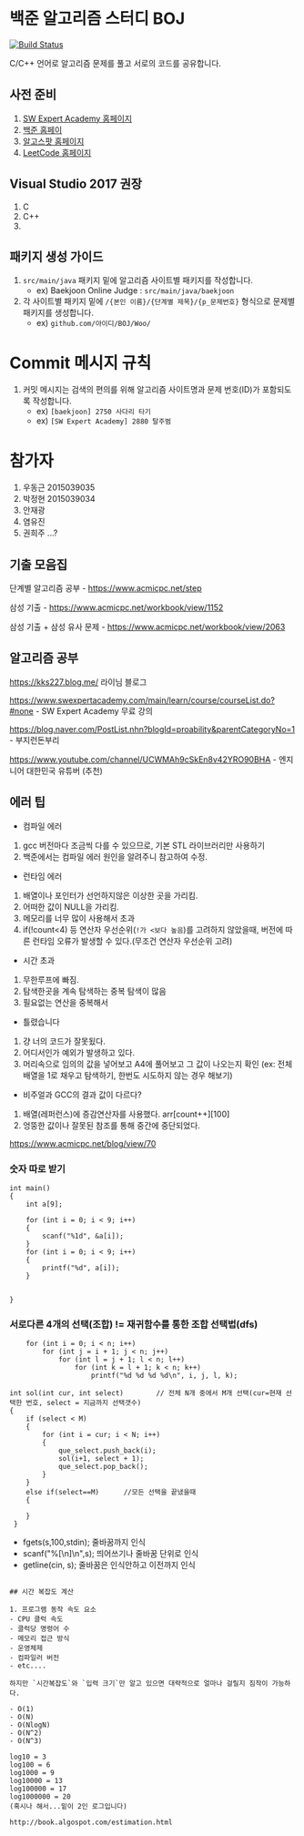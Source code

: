 # 백준 알고리즘 스터디 BOJ 
[![Build Status](https://travis-ci.org/y3s-study/algorithm-java.svg?branch=master)](https://travis-ci.org/y3s-study/algorithm-java)


C/C++ 언어로 알고리즘 문제를 풀고 서로의 코드를 공유합니다. 



## 사전 준비
1. [SW Expert Academy 홈페이지 ](https://www.swexpertacademy.com/main/main.do)
2. [백준 홈페이 ](https://www.acmicpc.net)
3. [알고스팟 홈페이지](https://algospot.com)
4. [LeetCode 홈페이지](https://leetcode.com)

## Visual Studio 2017 권장
1. C
2. C++
3. 

## 패키지 생성 가이드
1. `src/main/java` 패키지 밑에 알고리즘 사이트별 패키지를 작성합니다.
    - ex) Baekjoon Online Judge : `src/main/java/baekjoon`
2. 각 사이트별 패키지 밑에 `/{본인 이름}/{단계별 제목}/{p_문제번호}` 형식으로 문제별 패키지를 생성합니다.
    - ex) `github.com/아이디/BOJ/Woo/`
    

# Commit 메시지 규칙

1. 커밋 메시지는 검색의 편의를 위해 알고리즘 사이트명과 문제 번호(ID)가 포함되도록 작성합니다.
    - ex) `[baekjoon] 2750 사다리 타기`
    - ex) `[SW Expert Academy] 2880 탈주범`


# 참가자
1. 우동근 2015039035 
2. 박정현 2015039034 
3. 안재광 
4. 염유진 
5. 권희주 ...?



## 기출 모음집

단계별 알고리즘 공부 - https://www.acmicpc.net/step

삼성 기출 - https://www.acmicpc.net/workbook/view/1152

삼성 기출 + 삼성 유사 문제 - https://www.acmicpc.net/workbook/view/2063


## 알고리즘 공부

https://kks227.blog.me/   라이님 블로그

https://www.swexpertacademy.com/main/learn/course/courseList.do?#none - SW Expert Academy 무료 강의

https://blog.naver.com/PostList.nhn?blogId=proability&parentCategoryNo=1 - 부지런돈부리

https://www.youtube.com/channel/UCWMAh9cSkEn8v42YRO90BHA - 엔지니어 대한민국 유튜버 (추천)




## 에러 팁

- 컴파일 에러
1. gcc 버전마다 조금씩 다를 수 있으므로, 기본 STL 라이브러리만 사용하기
2. 백준에서는 컴파일 에러 원인을 알려주니 참고하여 수정.

- 런타임 에러
1. 배열이나 포인터가 선언하지않은 이상한 곳을 가리킴.
2. 어떠한 값이 NULL을 가리킴.
3. 메모리를 너무 많이 사용해서 초과
4. if(!count<4) 등 연산자 우선순위(`!가 <보다 높음`)를 고려하지 않았을때, 버전에 따른 런타임 오류가 발생할 수 있다.(무조건 연산자 우선순위 고려)

- 시간 초과
1. 무한루프에 빠짐.
2. 탐색한곳을 계속 탐색하는 중복 탐색이 많음
3. 필요없는 연산을 중복해서 

- 틀렸습니다
1. 걍 너의 코드가 잘못됬다.
2. 어디서인가 예외가 발생하고 있다.
3. 머리속으로 임의의 값을 넣어보고 A4에 풀어보고 그 값이 나오는지 확인 
(ex: 전체 배열을 1로 채우고 탐색하기, 한번도 시도하지 않는 경우 해보기)

- 비주얼과 GCC의 결과 값이 다르다?
1. 배열(레퍼런스)에 증감연산자를 사용했다. arr[count++][100]
2. 엉뚱한 값이나 잘못된 참조를 통해 중간에 중단되었다.


https://www.acmicpc.net/blog/view/70


### 숫자 따로 받기
```
int main()
{
	int a[9];

	for (int i = 0; i < 9; i++)
	{
		scanf("%1d", &a[i]);
	}
	for (int i = 0; i < 9; i++)
	{
		printf("%d", a[i]);
	}


}
```

### 서로다른 4개의 선택(조합) != 재귀함수를 통한 조합 선택법(dfs)
```
	for (int i = 0; i < n; i++)
		for (int j = i + 1; j < n; j++)
			for (int l = j + 1; l < n; l++)
				for (int k = l + 1; k < n; k++)
					printf("%d %d %d %d\n", i, j, l, k);
```

```
int sol(int cur, int select) 		// 전체 N개 중에서 M개 선택(cur=현재 선택한 번호, select = 지금까지 선택갯수)
{
	if (select < M) 
	{
		for (int i = cur; i < N; i++)
		{
			que_select.push_back(i);
			sol(i+1, select + 1);
			que_select.pop_back();
		}
	}
	else if(select==M)		//모든 선택을 끝냈을때
	{
	
	}
 }
```

	
- fgets(s,100,stdin);   줄바꿈까지 인식
- scanf("%[\n]\n",s);   띄어쓰기나 줄바꿈 단위로 인식
- getline(cin, s);      줄바꿈은 인식안하고 이전까지 인식
```

## 시간 복잡도 계산

1. 프로그램 동작 속도 요소
- CPU 클럭 속도
- 클럭당 명령어 수
- 메모리 접근 방식
- 운영체제
- 컴파일러 버전
- etc....  
 
하지만 `시간복잡도`와 `입력 크기`만 알고 있으면 대략적으로 얼마나 걸릴지 짐작이 가능하다.  

- O(1)
- O(N)
- O(NlogN)
- O(N^2)
- O(N^3)

log10 = 3
log100 = 6
log1000 = 9
log10000 = 13
log100000 = 17
log1000000 = 20 
(혹시나 해서...밑이 2인 로그입니다)

http://book.algospot.com/estimation.html
